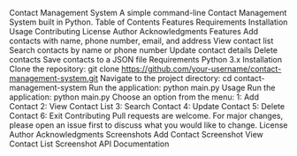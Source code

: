 
Contact Management System
A simple command-line Contact Management System built in Python.
Table of Contents
Features
Requirements
Installation
Usage
Contributing
License
Author
Acknowledgments
Features
Add contacts with name, phone number, email, and address
View contact list
Search contacts by name or phone number
Update contact details
Delete contacts
Save contacts to a JSON file
Requirements
Python 3.x
Installation
Clone the repository: git clone https://github.com/your-username/contact-management-system.git
Navigate to the project directory: cd contact-management-system
Run the application: python main.py
Usage
Run the application: python main.py
Choose an option from the menu:
1: Add Contact
2: View Contact List
3: Search Contact
4: Update Contact
5: Delete Contact
6: Exit
Contributing
Pull requests are welcome. For major changes, please open an issue first to discuss what you would like to change.
License
Author
Acknowledgments
Screenshots
Add Contact Screenshot
View Contact List Screenshot
API Documentation
